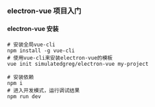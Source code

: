 ### electron-vue 项目入门

#### electron-vue 安装

```
# 安装全局vue-cli
npm install -g vue-cli
# 使用vue-cli来安装electron-vue的模板
vue init simulatedgreg/electron-vue my-project

# 安装依赖
npm i
# 进入开发模式，运行调试结果
npm run dev

```
